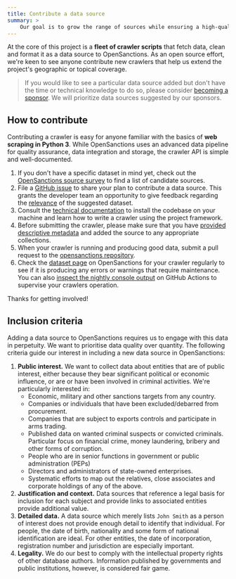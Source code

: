 ```yaml
---
title: Contribute a data source
summary: >
    Our goal is to grow the range of sources while ensuring a high-quality data product. We're keen to see contributions of new data sources from the community. 
---
```


At the core of this project is a **fleet of crawler scripts** that fetch data, clean
and format it as a data source to OpenSanctions. As an open source effort, we're keen
to see anyone contribute new crawlers that help us extend the project's geographic or
topical coverage.

> If you would like to see a particular data source added but don't have the time or
> technical knowledge to do so, please consider [becoming a sponsor](/sponsor/). We will
> prioritize data sources suggested by our sponsors.

## How to contribute

Contributing a crawler is easy for anyone familiar with the basics of **web scraping in Python 3**. While OpenSanctions uses an advanced data pipeline for quality assurance, data integration and storage, the crawler API is simple and well-documented.

1. If you don't have a specific dataset in mind yet, check out the [OpenSanctions source survey](https://bit.ly/osa-sources) to find a list of candidate sources.
2. File a [GitHub issue](https://github.com/opensanctions/opensanctions/issues) to share your plan to contribute a data source. This grants the developer team an opportunity to give feedback regarding the [relevance](#criteria) of the suggested dataset.
3. Consult the [technical documentation](https://docs.opensanctions.org/en/latest/index.html) to install the codebase on your machine and learn how to write a crawler using the project framework.
4. Before submitting the crawler, please make sure that you have [provided descriptive metadata](https://docs.opensanctions.org/en/latest/crawlers.html#source-metadata) and added the source to any appropriate collections.
5. When your crawler is running and producing good data, submit a pull request to the [opensanctions repository](https://github.com/opensanctions/opensanctions).
6. Check the [dataset page](/datasets/) on OpenSanctions for your crawler regularly to see if it is producing any errors or warnings that require maintenance. You can also [inspect the nightly console output](https://github.com/opensanctions/opensanctions/actions/workflows/production.yml) on GitHub Actions to supervise your crawlers operation.

Thanks for getting involved!

## <a id="criteria"></a> Inclusion criteria

Adding a data source to OpenSanctions requires us to engage with this data in perpetuity. We want to prioritise data quality over quantity. The following criteria guide our interest in including a new data source in OpenSanctions:

1. **Public interest.** We want to collect data about entities that are of public interest, either because they bear significant political or economic influence, or are or have been involved in criminal activities. We're particularly interested in:
    * Economic, military and other sanctions targets from any country.
    * Companies or individuals that have been excluded/debarred from procurement.
    * Companies that are subject to exports controls and participate in arms trading.
    * Published data on wanted criminal suspects or convicted criminals. Particular focus on financial crime, money laundering, bribery and other forms of corruption.
    * People who are in senior functions in government or public administration (PEPs)
    * Directors and administrators of state-owned enterprises.
    * Systematic efforts to map out the relatives, close associates and corporate holdings of any of the above.
2. **Justification and context.** Data sources that reference a legal basis for inclusion for each subject and provide links to associated entities provide additional value.
3. **Detailed data.** A data source which merely lists `John Smith` as a person of interest does not provide enough detail to identify that individual. For people, the date of birth, nationality and some form of national identification are ideal. For other entities, the date of incorporation, registration number and jurisdiction are especially important.
4. **Legality.** We do our best to comply with the intellectual property rights of other database authors. Information published by governments and public institutions, however, is considered fair game.
